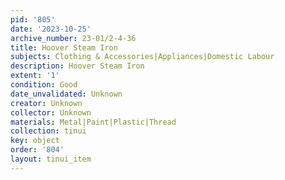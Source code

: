 ```yaml
---
pid: '805'
date: '2023-10-25'
archive_number: 23-01/2-4-36
title: Hoover Steam Iron
subjects: Clothing & Accessories|Appliances|Domestic Labour
description: Hoover Steam Iron
extent: '1'
condition: Good
date_unvalidated: Unknown
creator: Unknown
collector: Unknown
materials: Metal|Paint|Plastic|Thread
collection: tinui
key: object
order: '804'
layout: tinui_item
---
```

